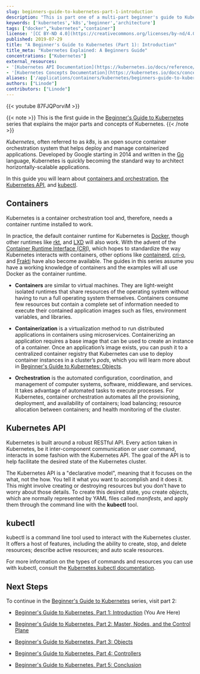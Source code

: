 ```yaml
---
slug: beginners-guide-to-kubernetes-part-1-introduction
description: "This is part one of a multi-part beginner's guide to Kubernetes where you will be introduced to the Kubernetes technology, as well as it's components."
keywords: ['kubernetes','k8s','beginner','architecture']
tags: ["docker","kubernetes","container"]
license: '[CC BY-ND 4.0](https://creativecommons.org/licenses/by-nd/4.0)'
published: 2019-07-29
title: "A Beginner's Guide to Kubernetes (Part 1): Introduction"
title_meta: "Kubernetes Explained: A Beginners Guide"
concentrations: ["Kubernetes"]
external_resources:
- '[Kubernetes API Documentation](https://kubernetes.io/docs/reference/generated/kubernetes-api/v1.17/)'
- '[Kubernetes Concepts Documentation](https://kubernetes.io/docs/concepts/)'
aliases: ['/applications/containers/kubernetes/beginners-guide-to-kubernetes-part-1-introduction/','/kubernetes/beginners-guide-to-kubernetes-part-1-introduction/','/applications/containers/kubernetes/beginners-guide-to-kubernetes-introduction/']
authors: ["Linode"]
contributors: ["Linode"]
---
```


{{< youtube 87FJQPorviM >}}

{{< note >}}
This is the first guide in the [Beginner's Guide to Kubernetes](/docs/guides/beginners-guide-to-kubernetes/) series that explains the major parts and concepts of Kubernetes.
{{< /note >}}

*Kubernetes*, often referred to as *k8s*, is an open source container orchestration system that helps deploy and manage containerized applications. Developed by Google starting in 2014 and written in the [Go](http://golang.org) language, Kubernetes is quickly becoming the standard way to architect horizontally-scalable applications.

In this guide you will learn about [containers and orchestration](#containers), [the Kubernetes API](#kubernetes-api), and [kubectl](#kubectl).

## Containers

Kubernetes is a container orchestration tool and, therefore, needs a container runtime installed to work.

In practice, the default container runtime for Kubernetes is [Docker](https://www.docker.com/), though other runtimes like [rkt](https://coreos.com/rkt/), and [LXD](https://linuxcontainers.org/lxd/introduction/) will also work. With the advent of the [Container Runtime Interface (CRI)](https://github.com/kubernetes/community/blob/master/contributors/devel/sig-node/container-runtime-interface.md), which hopes to standardize the way Kubernetes interacts with containers, other options like [containerd](https://containerd.io/), [cri-o](https://cri-o.io/), and [Frakti](https://github.com/kubernetes/frakti) have also become available. The guides in this series assume you have a working knowledge of containers and the examples will all use Docker as the container runtime.

 - **Containers** are similar to virtual machines. They are light-weight isolated runtimes that share resources of the operating system without having to run a full operating system themselves. Containers consume few resources but contain a complete set of information needed to execute their contained application images such as files, environment variables, and libraries.

 - **Containerization** is a virtualization method to run distributed applications in containers using microservices. Containerizing an application requires a base image that can be used to create an instance of a container. Once an application’s image exists, you can push it to a centralized container registry that Kubernetes can use to deploy container instances in a cluster’s *pods*, which you will learn more about in [Beginner's Guide to Kubernetes: Objects](/docs/guides/beginners-guide-to-kubernetes-part-3-objects/#pods).

 - **Orchestration** is the automated configuration, coordination, and management of computer systems, software, middleware, and services. It takes advantage of automated tasks to execute processes. For Kubernetes, container orchestration automates all the provisioning, deployment, and availability of containers; load balancing; resource allocation between containers; and health monitoring of the cluster.

## Kubernetes API

Kubernetes is built around a robust RESTful API. Every action taken in Kubernetes, be it inter-component communication or user command, interacts in some fashion with the Kubernetes API. The goal of the API is to help facilitate the desired state of the Kubernetes cluster.

The Kubernetes API is a "declarative model", meaning that it focuses on the what, not the how. You tell it what you want to accomplish and it does it. This might involve creating or destroying resources but you don't have to worry about those details. To create this desired state, you create *objects*, which are normally represented by YAML files called *manifests*, and apply them through the command line with the **kubectl** tool.

## kubectl

kubectl is a command line tool used to interact with the Kubernetes cluster. It offers a host of features, including the ability to create, stop, and delete resources; describe active resources; and auto scale resources.

For more information on the types of commands and resources you can use with kubectl, consult the [Kubernetes kubectl documentation](https://kubernetes.io/docs/reference/kubectl/overview/).

## Next Steps

To continue in the [Beginner's Guide to Kubernetes](/docs/guides/beginners-guide-to-kubernetes/) series, visit part 2:

 - [Beginner's Guide to Kubernetes, Part 1: Introduction](/docs/guides/beginners-guide-to-kubernetes-part-1-introduction/) (You Are Here)

 - [Beginner's Guide to Kubernetes, Part 2: Master, Nodes, and the Control Plane](/docs/guides/beginners-guide-to-kubernetes-part-2-master-nodes-control-plane/)

 - [Beginner's Guide to Kubernetes, Part 3: Objects](/docs/guides/beginners-guide-to-kubernetes-part-3-objects/)

 - [Beginner's Guide to Kubernetes, Part 4: Controllers](/docs/guides/beginners-guide-to-kubernetes-part-4-controllers/)

 - [Beginner's Guide to Kubernetes, Part 5: Conclusion](/docs/guides/beginners-guide-to-kubernetes-part-5-conclusion/)